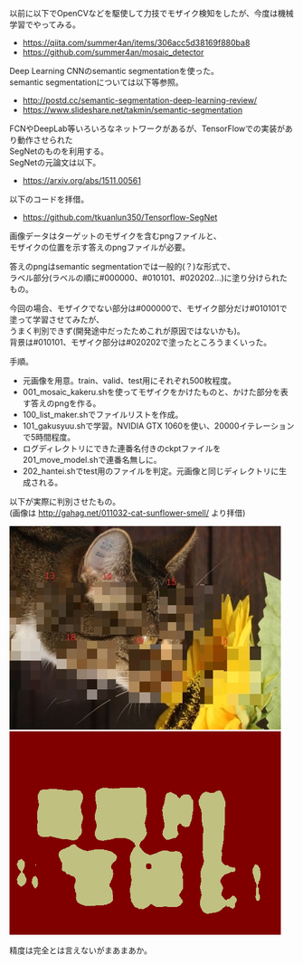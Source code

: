 以前に以下でOpenCVなどを駆使して力技でモザイク検知をしたが、今度は機械学習でやってみる。
* https://qiita.com/summer4an/items/306acc5d38169f880ba8
* https://github.com/summer4an/mosaic_detector

Deep Learning CNNのsemantic segmentationを使った。  
semantic segmentationについては以下等参照。
* http://postd.cc/semantic-segmentation-deep-learning-review/
* https://www.slideshare.net/takmin/semantic-segmentation

FCNやDeepLab等いろいろなネットワークがあるが、TensorFlowでの実装があり動作させられた  
SegNetのものを利用する。  
SegNetの元論文は以下。
* https://arxiv.org/abs/1511.00561

以下のコードを拝借。
* https://github.com/tkuanlun350/Tensorflow-SegNet

画像データはターゲットのモザイクを含むpngファイルと、  
モザイクの位置を示す答えのpngファイルが必要。

答えのpngはsemantic segmentationでは一般的(？)な形式で、  
ラベル部分(ラベルの順に#000000、#010101、#020202…)に塗り分けられたもの。

今回の場合、モザイクでない部分は#000000で、モザイク部分だけ#010101で塗って学習させてみたが、  
うまく判別できず(開発途中だったためこれが原因ではないかも)。  
背景は#010101、モザイク部分は#020202で塗ったところうまくいった。

手順。
* 元画像を用意。train、valid、test用にそれぞれ500枚程度。
* 001_mosaic_kakeru.shを使ってモザイクをかけたものと、かけた部分を表す答えのpngを作る。
* 100_list_maker.shでファイルリストを作成。
* 101_gakusyuu.shで学習。NVIDIA GTX 1060を使い、20000イテレーションで5時間程度。
* ログディレクトリにできた連番名付きのckptファイルを201_move_model.shで連番名無しに。
* 202_hantei.shでtest用のファイルを判定。元画像と同じディレクトリに生成される。

以下が実際に判別させたもの。  
(画像は http://gahag.net/011032-cat-sunflower-smell/ より拝借)

![sample](html_parts/pic00001_generated_mosaic.png) ![sample](html_parts/pic00001_generated_mosaic_hanteikekka.png)

精度は完全とは言えないがまあまあか。
